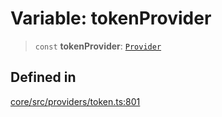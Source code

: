 # Variable: tokenProvider

> `const` **tokenProvider**: [`Provider`](../interfaces/Provider.md)

## Defined in

[core/src/providers/token.ts:801](https://github.com/ai16z/eliza/blob/c96957e5a5d17e343b499dd4d46ce403856ac5bc/core/src/providers/token.ts#L801)
